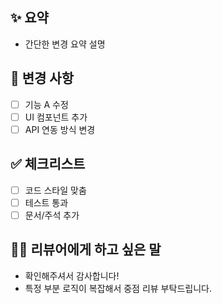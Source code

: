 ## ✨ 요약

- 간단한 변경 요약 설명

## 🔧 변경 사항

- [ ] 기능 A 수정
- [ ] UI 컴포넌트 추가
- [ ] API 연동 방식 변경

## ✅ 체크리스트

- [ ] 코드 스타일 맞춤
- [ ] 테스트 통과
- [ ] 문서/주석 추가

## 🙋‍♀️ 리뷰어에게 하고 싶은 말

- 확인해주셔서 감사합니다!
- 특정 부분 로직이 복잡해서 중점 리뷰 부탁드립니다.
